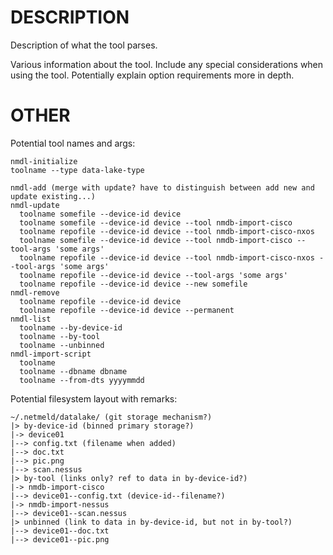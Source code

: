 DESCRIPTION
===========

Description of what the tool parses.

Various information about the tool.  Include any special considerations when
using the tool.  Potentially explain option requirements more in depth.



OTHER
=====
Potential tool names and args:
```
nmdl-initialize
toolname --type data-lake-type

nmdl-add (merge with update? have to distinguish between add new and update existing...)
nmdl-update
  toolname somefile --device-id device
  toolname somefile --device-id device --tool nmdb-import-cisco
  toolname repofile --device-id device --tool nmdb-import-cisco-nxos
  toolname somefile --device-id device --tool nmdb-import-cisco --tool-args 'some args'
  toolname repofile --device-id device --tool nmdb-import-cisco-nxos --tool-args 'some args'
  toolname repofile --device-id device --tool-args 'some args'
  toolname repofile --device-id device --new somefile
nmdl-remove
  toolname repofile --device-id device
  toolname repofile --device-id device --permanent
nmdl-list
  toolname --by-device-id
  toolname --by-tool
  toolname --unbinned
nmdl-import-script
  toolname
  toolname --dbname dbname
  toolname --from-dts yyyymmdd
```

Potential filesystem layout with remarks:
```
~/.netmeld/datalake/ (git storage mechanism?)
|> by-device-id (binned primary storage?)
|-> device01
|--> config.txt (filename when added)
|--> doc.txt
|--> pic.png
|--> scan.nessus
|> by-tool (links only? ref to data in by-device-id?)
|-> nmdb-import-cisco
|--> device01--config.txt (device-id--filename?)
|-> nmdb-import-nessus
|--> device01--scan.nessus
|> unbinned (link to data in by-device-id, but not in by-tool?)
|--> device01--doc.txt
|--> device01--pic.png
```
